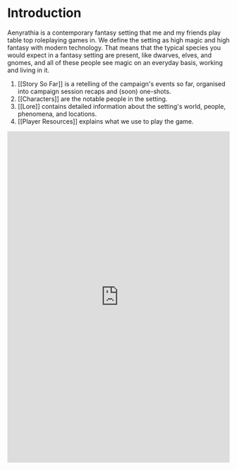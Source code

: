 # Introduction

Aenyrathia is a contemporary fantasy setting that me and my friends play table top roleplaying games in. We define the setting as high magic and high fantasy with modern technology. That means that the typical species you would expect in a fantasy setting are present, like dwarves, elves, and gnomes, and all of these people see magic on an everyday basis, working and living in it.

1. [[Story So Far]] is a retelling of the campaign's events so far, organised into campaign session recaps and (soon) one-shots.
2. [[Characters]] are the notable people in the setting.
3. [[Lore]] contains detailed information about the setting's world, people, phenomena, and locations.
4. [[Player Resources]] explains what we use to play the game.

<iframe src="https://app.fantasy-calendar.com/calendars/b8ba671bf13ea13ba98d3ae5dc8bd4fd" width=100% height=750px style="border: none;"></iframe>
